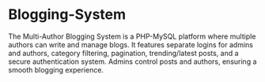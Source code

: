 # Blogging-System
The Multi-Author Blogging System is a PHP-MySQL platform where multiple authors can write and manage blogs. It features separate logins for admins and authors, category filtering, pagination, trending/latest posts, and a secure authentication system. Admins control posts and authors, ensuring a smooth blogging experience.
